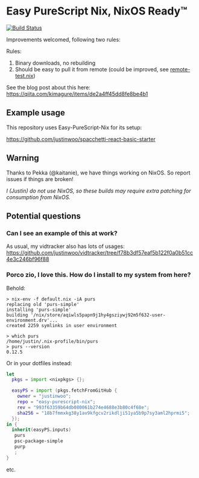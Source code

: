 # Easy PureScript Nix, NixOS Ready™

[![Build Status](https://travis-ci.org/justinwoo/easy-purescript-nix.svg?branch=master)](https://travis-ci.org/justinwoo/easy-purescript-nix)

Improvements welcomed, following two rules:

Rules:

1. Binary downloads, no rebuilding
2. Should be easy to pull it from remote (could be improved, see [remote-test.nix](./remote-test.nix))

See the blog post about this here: https://qiita.com/kimagure/items/de2a4ff45dd8fe8be4b1

## Example usage

This repository uses Easy-PureScript-Nix for its setup:

<https://github.com/justinwoo/spacchetti-react-basic-starter>

## Warning

Thanks to Pekka (@kaitanie), we have things working on NixOS. So report issues if things are broken!

*I (Justin) do not use NixOS, so these builds may require extra patching for consumption from NixOS.*

## Potential questions

### Can I see an example of this at work?

As usual, my vidtracker also has lots of usages: <https://github.com/justinwoo/vidtracker/tree/f78b3df57eaf5b122f0a0b51cc4e3c246bf96f88>

### Porco zio, I love this. How do I install to my system from here?

Behold:

```
> nix-env -f default.nix -iA purs
replacing old 'purs-simple'
installing 'purs-simple'
building '/nix/store/aqiwls5papn9j1hy4gsziywj92m5f632-user-environment.drv'...
created 2259 symlinks in user environment

> which purs
/home/justin/.nix-profile/bin/purs
> purs --version
0.12.5
```

Or in your dotfiles instead:

```nix
let
  pkgs = import <nixpkgs> {};

  easyPS = import (pkgs.fetchFromGitHub {
    owner = "justinwoo";
    repo = "easy-purescript-nix";
    rev = "993f63359b64db080061b274e4688e3b80c4f68e";
    sha256 = "18b7fmmxkg38y1av9kfgcv2rikdlji51ya5b9p7sy3aml2hprmi5";
  });
in {
  inherit(easyPS.inputs)
   purs
   psc-package-simple
   purp
   ;
}
```

etc.
